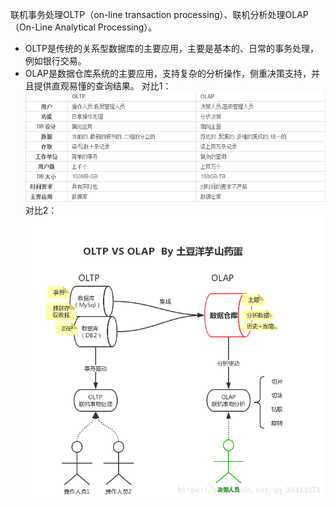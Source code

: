 联机事务处理OLTP（on-line transaction processing）、联机分析处理OLAP（On-Line Analytical Processing）。
* OLTP是传统的关系型数据库的主要应用，主要是基本的、日常的事务处理，例如银行交易。
* OLAP是数据仓库系统的主要应用，支持复杂的分析操作，侧重决策支持，并且提供直观易懂的查询结果。
对比1： 
![](./oltp-olap.jpg)
对比2：  
![](./oltp-olap-1.png)
